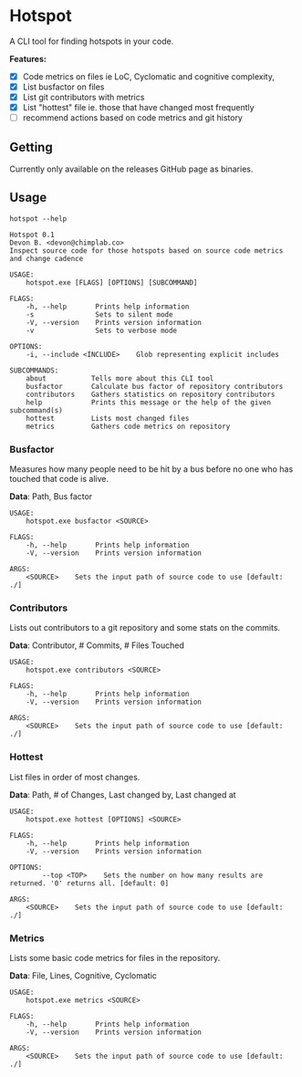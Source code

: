 # Hotspot

A CLI tool for finding hotspots in your code.

**Features:**

- [x] Code metrics on files ie LoC, Cyclomatic and cognitive complexity, 
- [x] List busfactor on files
- [x] List git contributors with metrics
- [x] List "hottest" file ie. those that have changed most frequently
- [ ] recommend actions based on code metrics and git history

## Getting

Currently only available on the releases GitHub page as binaries.

## Usage

`hotspot --help`

```
Hotspot 0.1
Devon B. <devon@chimplab.co>
Inspect source code for those hotspots based on source code metrics and change cadence

USAGE:
    hotspot.exe [FLAGS] [OPTIONS] [SUBCOMMAND]

FLAGS:
    -h, --help       Prints help information
    -s               Sets to silent mode
    -V, --version    Prints version information
    -v               Sets to verbose mode

OPTIONS:
    -i, --include <INCLUDE>    Glob representing explicit includes

SUBCOMMANDS:
    about           Tells more about this CLI tool
    busfactor       Calculate bus factor of repository contributors
    contributors    Gathers statistics on repository contributors
    help            Prints this message or the help of the given subcommand(s)
    hottest         Lists most changed files
    metrics         Gathers code metrics on repository
```

### Busfactor

Measures how many people need to be hit by a bus before no one who has touched that code is alive.

**Data**:  Path, Bus factor

```
USAGE:
    hotspot.exe busfactor <SOURCE>

FLAGS:
    -h, --help       Prints help information
    -V, --version    Prints version information

ARGS:
    <SOURCE>    Sets the input path of source code to use [default: ./]
```

### Contributors

Lists out contributors to a git repository and some stats on the commits.

**Data**:  Contributor,  # Commits,  # Files Touched

```
USAGE:
    hotspot.exe contributors <SOURCE>

FLAGS:
    -h, --help       Prints help information
    -V, --version    Prints version information

ARGS:
    <SOURCE>    Sets the input path of source code to use [default: ./]
```

### Hottest

List files in order of most changes.

**Data**: Path, # of Changes, Last changed by, Last changed at

```
USAGE:
    hotspot.exe hottest [OPTIONS] <SOURCE>

FLAGS:
    -h, --help       Prints help information
    -V, --version    Prints version information

OPTIONS:
        --top <TOP>    Sets the number on how many results are returned. '0' returns all. [default: 0]

ARGS:
    <SOURCE>    Sets the input path of source code to use [default: ./]
```

### Metrics

Lists some basic code metrics for files in the repository.

**Data**:  File, Lines, Cognitive, Cyclomatic

```
USAGE:
    hotspot.exe metrics <SOURCE>

FLAGS:
    -h, --help       Prints help information
    -V, --version    Prints version information

ARGS:
    <SOURCE>    Sets the input path of source code to use [default: ./]
```
